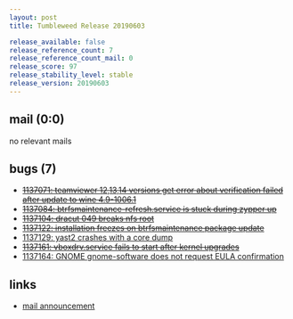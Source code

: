 ```yaml
---
layout: post
title: Tumbleweed Release 20190603

release_available: false
release_reference_count: 7
release_reference_count_mail: 0
release_score: 97
release_stability_level: stable
release_version: 20190603
---
```


## mail (0:0)

no relevant mails

## bugs (7)

<!--more-->

- ~~[1137071: teamviewer 12,13,14 versions get error about verification failed after update to wine 4.9-1006.1](https://bugzilla.opensuse.org/show_bug.cgi?id=1137071)~~
- ~~[1137084: btrfsmaintenance-refresh.service is stuck during zypper up](https://bugzilla.opensuse.org/show_bug.cgi?id=1137084)~~
- ~~[1137104: dracut 049 breaks nfs root](https://bugzilla.opensuse.org/show_bug.cgi?id=1137104)~~
- ~~[1137122: installation freezes on btrfsmaintenance package update](https://bugzilla.opensuse.org/show_bug.cgi?id=1137122)~~
- [1137129: yast2 crashes with a core dump](https://bugzilla.opensuse.org/show_bug.cgi?id=1137129)
- ~~[1137161: vboxdrv.service fails to start after kernel upgrades](https://bugzilla.opensuse.org/show_bug.cgi?id=1137161)~~
- [1137164: GNOME gnome-software does not request EULA confirmation](https://bugzilla.opensuse.org/show_bug.cgi?id=1137164)



## links

- [mail announcement](https://lists.opensuse.org/opensuse-factory/2019-06/msg00078.html)
